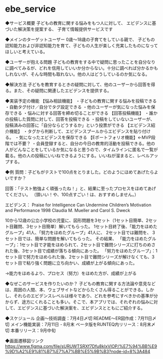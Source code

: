 # ebe_service

◆サービス概要
子どもの教育に関する悩みをもつ人に対して、
エビデンスに基づいた解決策を提案する、
子育て情報提供サービスです

◆メインのターゲットユーザー
0歳〜18歳の子育てをしている親で、
子どもの認知能力および非認知能力を育て、子どもの人生が楽しく充実したものになってほしいと考えている。

◆ユーザーが抱える問題
子どもの教育をする中で疑問に思ったことを自分なりに調べてみるが、どれを信用していいか分からない。十分に調べれば分かるかもしれないが、そんな時間も取れない。他の人はどうしているのか気になる。

◆解決方法
子どもを教育するときの疑問に対して、他のユーザーから回答を得る。また、その疑問に関連したエビデンスを提供する。

◆実装予定の機能
【悩み相談機能】
・子どもの教育に関する悩みを投稿できる
・自動タグ付け／自分でタグ設定できる
・他のユーザーが気になった悩みを保存できる
・悩みに対する回答を締め切ることができる
【回答投稿機能】
・誰かの投稿した質問に対して、回答を投稿できる
・投稿をしていないユーザーが、投稿済みの回答に「自分ならどうするか」という投票ができる
【エビデンス紹介機能】
・タグから判断して、エビデンスプールからエビデンスを貼り付ける。
・気になったエビデンスを保存できる
【Eポートフォリオ機能】←MVP段階では不要？
・会員登録すると、自分の今日の教育的活動を投稿できる。他の人がどんなことをしているか気になると思うので、タイムラインに匿名で一覧が載る。他の人の投稿にいいねできるようにする。いいねが溜まると、レベルアップする。

◆例
質問：子どもがテストで100点をとりました。どのようにほめてあげたらよいですか？

回答：「テスト勉強よく頑張ったね！」と、結果に至ったプロセスをほめてあげてください。
（頭いい！や、100点すごい！は、おすすめしません。）

エビデンス： 
Praise for Intelligence Can Undermine Children’s Motivation and Performance
1998
Claudia M. Mueller and Carol S. Dweck

10から12歳の公立小学校の児童に、図形問題を3セット（1セット目簡単、2セット目難問、3セット目簡単）解いてもらった。
1セット目終了後、「能力をほめたグループ」41人、「努力をほめたグループ」41人に、
2セット目では難問を、
3セット目では、簡単な問題を解いてもらった。
その結果、
「能力をほめたグループ」：1セット目で才能をほめられて、2セット目で難問シリーズに打ちのめされた後、3セット目で成績が落ちる傾向にあった。
「努力をほめたグループ」：1セット目で努力をほめられた後、2セット目で難問シリーズが解けなくても、3セット目で粘り強く問題に立ち向かい、成績が上がる傾向にあった。

→能力をほめるより、プロセス（努力）をほめた方が、成績が上がる

◆なぜこのサービスを作りたいのか？
子どもの教育に関する方法論や意見などは、周囲の人間、本、ウェブサイトなどからたくさん得ることができる。しかし、それらのエビデンスレベルは様々であり、どれを参考にすべきかの基準が分からず、途方にくれることも多い。そこで、本アプリでは、それぞれの悩みに対して、エビデンスに基づいた解決案を、エビデンスとともにご紹介する。

◆スケジュール
企画〜技術調査：7月4日〆切
README〜ER図作成：7月11日〆切
メイン機能実装：7月11日 - 8月末
ベータ版をRUNTEQ内リリース：8月末〆切
本番リリース：9月中旬

◆画面遷移図リンク　https://www.figma.com/file/sURUWTSRXf7Dfu8kIxVlOP/%E7%94%BB%E9%9D%A2%E9%81%B7%E7%A7%BB%E5%9B%B3?node-id=8%3A484
